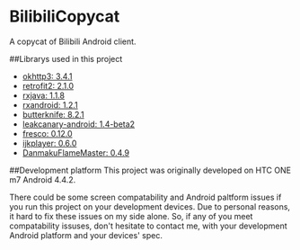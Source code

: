# BilibiliCopycat
A copycat of Bilibili Android client.

##Librarys used in this project
- [okhttp3: 3.4.1](https://github.com/square/okhttp)
- [retrofit2: 2.1.0](https://github.com/square/retrofit)
- [rxjava: 1.1.8](https://github.com/ReactiveX/RxJava)
- [rxandroid: 1.2.1](https://github.com/ReactiveX/RxAndroid)
- [butterknife: 8.2.1](https://github.com/JakeWharton/butterknife)
- [leakcanary-android: 1.4-beta2](https://github.com/square/leakcanary)
- [fresco: 0.12.0](https://github.com/facebook/fresco)
- [ijkplayer: 0.6.0](https://github.com/Bilibili/ijkplayer)
- [DanmakuFlameMaster: 0.4.9](https://github.com/Bilibili/DanmakuFlameMaster)

##Development platform
This project was originally developed on HTC ONE m7 Android 4.4.2.

There could be some screen compatability and Android paltform issues if you run this project on your development devices. Due to personal reasons, it hard to fix these issues on my side alone. So, if any of you meet compatability issuses, don't hesitate to contact me, with your development Android platform and your devices' spec.
